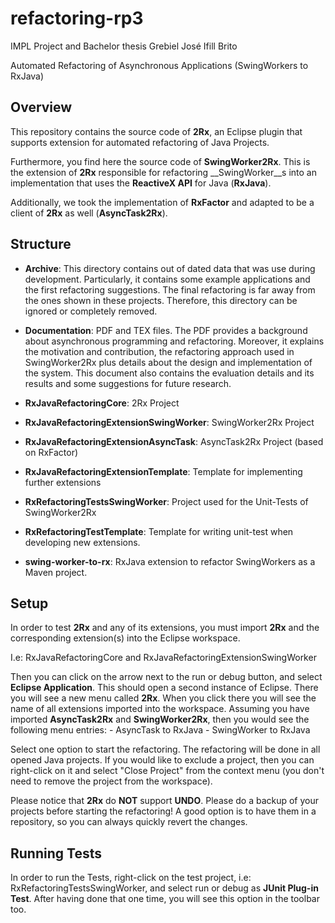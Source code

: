 # refactoring-rp3
IMPL Project and Bachelor thesis Grebiel José Ifill Brito

Automated Refactoring of Asynchronous Applications
(SwingWorkers to RxJava)

## Overview

This repository contains the source code of __2Rx__, an Eclipse plugin
that supports extension for automated refactoring of Java Projects.

Furthermore, you find here the source code of __SwingWorker2Rx__. This
is the extension of __2Rx__ responsible for refactoring __SwingWorker__s
into an implementation that uses the __ReactiveX API__ for Java (__RxJava__).

Additionally, we took the implementation of __RxFactor__ and adapted to
be a client of __2Rx__ as well (__AsyncTask2Rx__).

## Structure

- __Archive__: This directory contains out of dated data that was use
  during development. Particularly, it contains some example applications
  and the first refactoring suggestions. The final refactoring is far
  away from the ones shown in these projects. Therefore, this directory
  can be ignored or completely removed.

- __Documentation__: PDF and TEX files. The PDF provides a background about
  asynchronous programming and refactoring. Moreover, it explains the
  motivation and contribution, the refactoring approach used in
  SwingWorker2Rx plus details about the design and implementation of
  the system. This document also contains the evaluation details and its
  results and some suggestions for future research.

- __RxJavaRefactoringCore__: 2Rx Project

- __RxJavaRefactoringExtensionSwingWorker__: SwingWorker2Rx Project

- __RxJavaRefactoringExtensionAsyncTask__: AsyncTask2Rx Project (based on RxFactor)

- __RxJavaRefactoringExtensionTemplate__: Template for implementing further
  extensions

- __RxRefactoringTestsSwingWorker__: Project used for the Unit-Tests of SwingWorker2Rx

- __RxRefactoringTestTemplate__: Template for writing unit-test when
  developing new extensions.

- __swing-worker-to-rx__: RxJava extension to refactor SwingWorkers as a
  Maven project.

## Setup

In order to test __2Rx__ and any of its extensions, you must import
__2Rx__ and the corresponding extension(s) into the Eclipse workspace.

I.e: RxJavaRefactoringCore and RxJavaRefactoringExtensionSwingWorker

Then you can click on the arrow next to the run or debug button, and
select __Eclipse Application__. This should open a second instance of
Eclipse. There you will see a new menu called __2Rx__. When you click
there you will see the name of all extensions imported into the
workspace. Assuming you have imported __AsyncTask2Rx__ and __SwingWorker2Rx__,
then you would see the following menu entries:
    - AsyncTask to RxJava
    - SwingWorker to RxJava

Select one option to start the refactoring. The refactoring will be done
in all opened Java projects. If you would like to exclude a project,
then you can right-click on it and select "Close Project" from the
context menu (you don't need to remove the project from the workspace).

Please notice that __2Rx__ do __NOT__ support __UNDO__. Please do a backup of your
projects before starting the refactoring! A good option is to have
them in a repository, so you can always quickly revert the changes.

## Running Tests

In order to run the Tests, right-click on the test project, i.e:
RxRefactoringTestsSwingWorker, and select run or debug as
__JUnit Plug-in Test__. After having done that one time, you
will see this option in the toolbar too.
